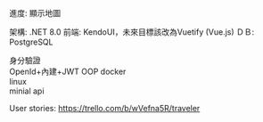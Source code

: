 進度: 顯示地圖

架構: .NET 8.0
前端: KendoUI，未來目標該改為Vuetify (Vue.js)
ＤＢ: PostgreSQL

身分驗證	
OpenId+內建+JWT
OOP
docker	
linux	
minial api

User stories: https://trello.com/b/wVefna5R/traveler